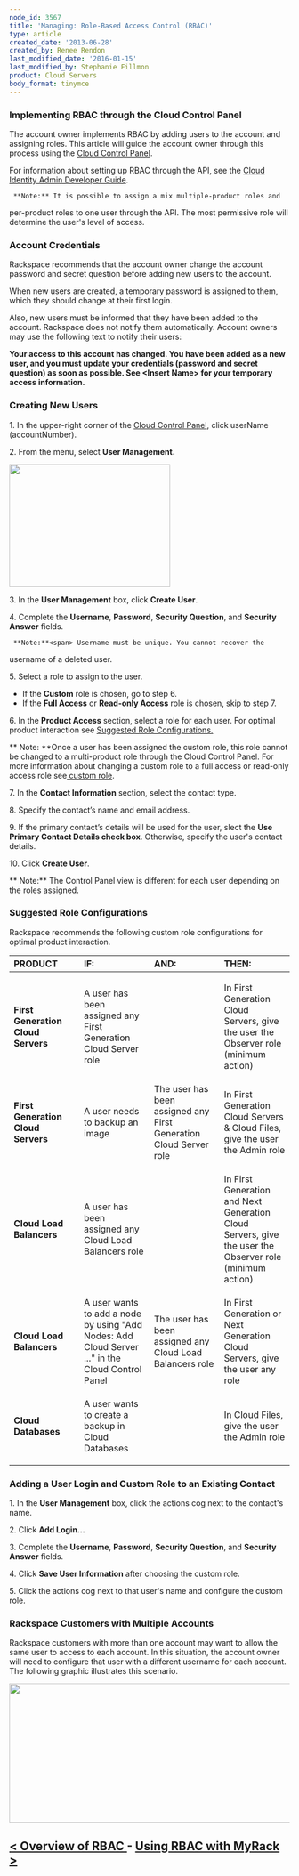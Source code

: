```yaml
---
node_id: 3567
title: 'Managing: Role-Based Access Control (RBAC)'
type: article
created_date: '2013-06-28'
created_by: Renee Rendon
last_modified_date: '2016-01-15'
last_modified_by: Stephanie Fillmon
product: Cloud Servers
body_format: tinymce
---
```


### Implementing RBAC through the Cloud Control Panel

The account owner implements RBAC by adding users to the account and
assigning roles. This article will guide the account owner through this
process using the [Cloud Control
Panel](https://mycloud.rackspace.com/).

For information about setting up RBAC through the API, see the [Cloud
Identity Admin Developer
Guide](http://docs.rackspace.com/auth/api/v2.0/auth-client-devguide/content/Overview-d1e65.html).

     **Note:** It is possible to assign a mix multiple-product roles and
per-product roles to one user through the API. The most permissive role
will determine the user's level of access.

### Account Credentials

Rackspace recommends that the account owner change the account password
and secret question before adding new users to the account.

<span>When new users are created, a temporary password is assigned to
them, which they should change at their first login.</span>

Also, new users must be informed that they have been added to the
account. Rackspace does not notify them automatically. Account owners
may use the following text to notify their users:

**Your access to this account has changed. You have been added as a new
user, and you must update your credentials (password and secret
question) as soon as possible. See &lt;Insert Name&gt; for your
temporary access information.**

### Creating New Users

<span>1.</span> <span> In the upper-right corner o</span><span>f
the</span> [Cloud Control Panel](https://mycloud.rackspace.com/)<span>,
click</span> <span> userName (accountNumber)</span><span>.</span>

2\. From the menu, select **User Management.**

<img src="https://8026b2e3760e2433679c-fffceaebb8c6ee053c935e8915a3fbe7.ssl.cf2.rackcdn.com/field/image/UserManagement_1.png" width="289" height="221" />

<span>3. In the</span> **User Management**<span> box, click</span>
**Create User**<span>.</span>

4\. Complete the **Username**, **Password**, **Security Question**, and
**Security Answer** fields.

     **Note:**<span> Username must be unique. You cannot recover the
username of a deleted user.</span>

5\. Select a role to assign to the user.

-   <span>If the</span> **Custom** <span>role is chosen, go to
    step 6.</span>
-   <span>If the **Full Access** or **Read-only Access** role is chosen,
    skip to step 7.</span>

6\. In the **Product Access** section, select a role for each user. For
optimal product interaction see [Suggested Role
Configurations.](#configuration)

**     Note: **<span>Once a user has been assigned the custom role, this
role cannot be changed to a multi-product role through the Cloud Control
Panel. For more information about changing a custom role to a full
access or read-only access role see[ custom
role](/how-to/known-issues-and-suggested-workarounds-role-based-access-control-rbac).</span>

7\. In the **Contact Information** section, select the contact type.

8\. Specify the contact&rsquo;s name and email address.

9\. If the primary contact&rsquo;s details will be used for the user, slect
the **Use Primary Contact Details check box**. Otherwise, specify the
user's contact details.

10\. Click **Create User**.

**     Note:** The Control Panel view is different for each user
depending on the roles assigned.

### Suggested Role Configurations

Rackspace recommends the following custom role configurations for
optimal product interaction.

<table>
<colgroup>
<col width="25%" />
<col width="25%" />
<col width="25%" />
<col width="25%" />
</colgroup>
<thead>
<tr class="header">
<th align="left">PRODUCT</th>
<th align="left">IF:</th>
<th align="left">AND:</th>
<th align="left">THEN:</th>
</tr>
</thead>
<tbody>
<tr class="odd">
<td align="left"><strong>First Generation Cloud Servers</strong></td>
<td align="left"><p>A user has been assigned any First Generation Cloud Server role</p></td>
<td align="left"><p> </p></td>
<td align="left"><p>In First Generation<span> Cloud Servers, g</span><span>ive the user the Observer role</span><span> </span><span>(minimum action)</span></p></td>
</tr>
<tr class="even">
<td align="left"><strong>First Generation Cloud Servers</strong> </td>
<td align="left">A user needs to backup an image</td>
<td align="left">The user has been assigned any First Generation Cloud Server <span>role </span></td>
<td align="left">In First Generation Cloud Servers &amp; Cloud Files, give the user the Admin role </td>
</tr>
<tr class="odd">
<td align="left"><strong>Cloud Load Balancers</strong></td>
<td align="left"><p>A user has been assigned any Cloud Load Balancers role</p></td>
<td align="left"><p> </p></td>
<td align="left"><p>In First Generation and Next Generation Cloud Servers, g<span>ive the user the Observer role</span><span> </span><span>(minimum action)</span></p></td>
</tr>
<tr class="even">
<td align="left"><strong>Cloud Load Balancers </strong></td>
<td align="left">A user wants to add a node by using &quot;Add Nodes: Add Cloud Server ...&quot; in the Cloud Control Panel</td>
<td align="left">The user has been assigned any Cloud Load Balancers role</td>
<td align="left">In First Generation or Next Generation Cloud Servers, give the user any role </td>
</tr>
<tr class="odd">
<td align="left"><p><strong>Cloud Databases</strong></p></td>
<td align="left"><p>A user wants to create a backup in Cloud Databases</p></td>
<td align="left"><p> </p></td>
<td align="left"><p>In Cloud Files, give the user the Admin role</p></td>
</tr>
</tbody>
</table>

### **Adding a User Login and Custom Role to an Existing Contact**

1\. In the **User Management** box, click the actions cog next to the
contact's name.

2\. Click **Add Login...**

3\. Complete the **Username**, **Password**, **Security Question**, and
**Security Answer** fields.

<span>4. Click **Save User Information** after choosing the custom
role.</span>

<span>5. Click the actions cog next to that user's name and configure
the custom role.</span>

### <span>Rackspace Customers with Multiple Accounts</span>

Rackspace customers with more than one account may want to allow the
same user to access to each account. In this situation, the account
owner will need to configure that user with a different username for
each account. The following graphic illustrates this scenario.

<img src="https://8026b2e3760e2433679c-fffceaebb8c6ee053c935e8915a3fbe7.ssl.cf2.rackcdn.com/field/image/MutiAccountsRBAC.png" width="534" height="250" />



[&lt; Overview of RBAC ](/how-to/overview-role-based-access-control-rbac)  -   [Using RBAC with MyRack &gt;](/how-to/using-rbac-with-myrackspace)
-------------------------------------------------------------------------------------------------------------------------------------------------------------------------------------------------------------------------------------



